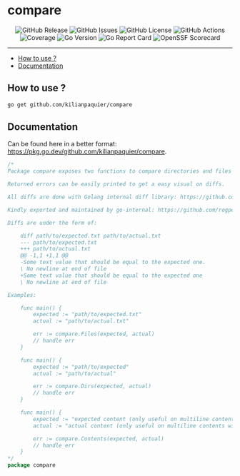 # compare <!-- omit in toc -->

<p align="center">
  <img alt="GitHub Release" src="https://img.shields.io/github/v/release/kilianpaquier/compare?include_prereleases&sort=semver&style=for-the-badge">
  <img alt="GitHub Issues" src="https://img.shields.io/github/issues-raw/kilianpaquier/compare?style=for-the-badge">
  <img alt="GitHub License" src="https://img.shields.io/github/license/kilianpaquier/compare?style=for-the-badge">
  <img alt="GitHub Actions" src="https://img.shields.io/github/actions/workflow/status/kilianpaquier/compare/integration.yml?style=for-the-badge">
  <img alt="Coverage" src="https://img.shields.io/codecov/c/github/kilianpaquier/compare?style=for-the-badge">
  <img alt="Go Version" src="https://img.shields.io/github/go-mod/go-version/kilianpaquier/compare?style=for-the-badge">
  <img alt="Go Report Card" src="https://goreportcard.com/badge/github.com/kilianpaquier/compare?style=for-the-badge">
  <img alt="OpenSSF Scorecard" src="https://img.shields.io/ossf-scorecard/github.com/kilianpaquier/compare?label=OpenSSF+Scorecard&style=for-the-badge">
</p>

---

- [How to use ?](#how-to-use-)
- [Documentation](#documentation)

## How to use ?

```sh
go get github.com/kilianpaquier/compare
```

## Documentation

Can be found here in a better format: https://pkg.go.dev/github.com/kilianpaquier/compare.

```go
/*
Package compare exposes two functions to compare directories and files between them.

Returned errors can be easily printed to get a easy visual on diffs.

All diffs are done with Golang internal diff library: https://github.com/golang/go/blob/master/src/internal/diff/diff.go

Kindly exported and maintained by go-internal: https://github.com/rogpeppe/go-internal/blob/master/diff/diff.go

Diffs are under the form of:

	diff path/to/expected.txt path/to/actual.txt
	--- path/to/expected.txt
	+++ path/to/actual.txt
	@@ -1,1 +1,1 @@
	-Some text value that should be equal to the expected one.
	\ No newline at end of file
	+Some text value that should be equal to the expected one
	\ No newline at end of file

Examples:

	func main() {
		expected := "path/to/expected.txt"
		actual := "path/to/actual.txt"

		err := compare.Files(expected, actual)
		// handle err
	}

	func main() {
		expected := "path/to/expected"
		actual := "path/to/actual"

		err := compare.Dirs(expected, actual)
		// handle err
	}

	func main() {
		expected := "expected content (only useful on multiline contents with the desire to get a pretty diff)"
		actual := "actual content (only useful on multiline contents with the desire to get a pretty diff)"

		err := compare.Contents(expected, actual)
		// handle err
	}
*/
package compare
```
